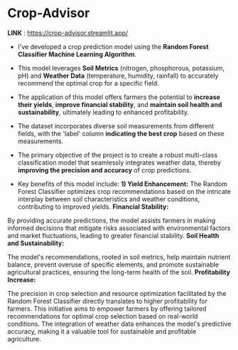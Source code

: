# Crop-Advisor
**LINK** :  https://crop-advisor.streamlit.app/

* I've developed a crop prediction model using the **Random Forest Classifier Machine Learning Algorithm**.
* This model leverages **Soil Metrics** (nitrogen, phosphorous, potassium, pH) and **Weather Data** (temperature, humidity, rainfall) to accurately recommend the optimal crop for a specific field.
* The application of this model offers farmers the potential to **increase their yields**, **improve financial stability**, and **maintain soil health and sustainability**, ultimately leading to enhanced profitability.
* The dataset incorporates diverse soil measurements from different fields, with the 'label' column **indicating the best crop** based on these measurements.
* The primary objective of the project is to create a robust multi-class classification model that seamlessly integrates weather data, thereby **improving the precision and accuracy** of crop predictions.
 
* Key benefits of this model include:
     **1) Yield Enhancement:**
        The Random Forest Classifier optimizes crop recommendations based on the intricate interplay between soil characteristics and weather conditions, contributing to improved yields.
**Financial Stability:**

By providing accurate predictions, the model assists farmers in making informed decisions that mitigate risks associated with environmental factors and market fluctuations, leading to greater financial stability.
**Soil Health and Sustainability:**

The model's recommendations, rooted in soil metrics, help maintain nutrient balance, prevent overuse of specific elements, and promote sustainable agricultural practices, ensuring the long-term health of the soil.
**Profitability Increase:**

The precision in crop selection and resource optimization facilitated by the Random Forest Classifier directly translates to higher profitability for farmers.
This initiative aims to empower farmers by offering tailored recommendations for optimal crop selection based on real-world conditions. The integration of weather data enhances the model's predictive accuracy, making it a valuable tool for sustainable and profitable agriculture.






